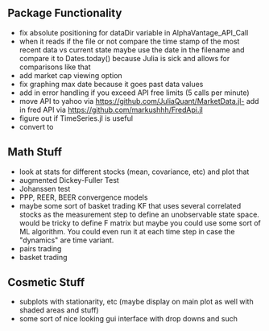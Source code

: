## Package Functionality
- fix absolute positioning for dataDir variable in AlphaVantage_API_Call
- when it reads if the file or not compare the time stamp of the most recent data vs current state
	maybe use the date in the filename and compare it to Dates.today() because Julia is sick and 
	allows for comparisons like that
- add market cap viewing option
- fix graphing max date because it goes past data values
- add in error handling if you exceed API free limits (5 calls per minute)
- move API to yahoo via https://github.com/JuliaQuant/MarketData.jl- add in fred API via https://github.com/markushhh/FredApi.jl
- figure out if TimeSeries.jl is useful
- convert to 

## Math Stuff
- look at stats for different stocks (mean, covariance, etc) and plot that
- augmented Dickey-Fuller Test
- Johanssen test
- PPP, REER, BEER convergence models
- maybe some sort of basket trading KF that uses several correlated stocks as the measurement step to define an unobservable state space. 
	would be tricky to define F matrix but maybe you could use some sort of ML algorithm. You could even run it at each time step in case
	the "dynamics" are time variant. 
- pairs trading
- basket trading

## Cosmetic Stuff
- subplots with stationarity, etc (maybe display on main plot as well with shaded areas and stuff)
- some sort of nice looking gui interface with drop downs and such


